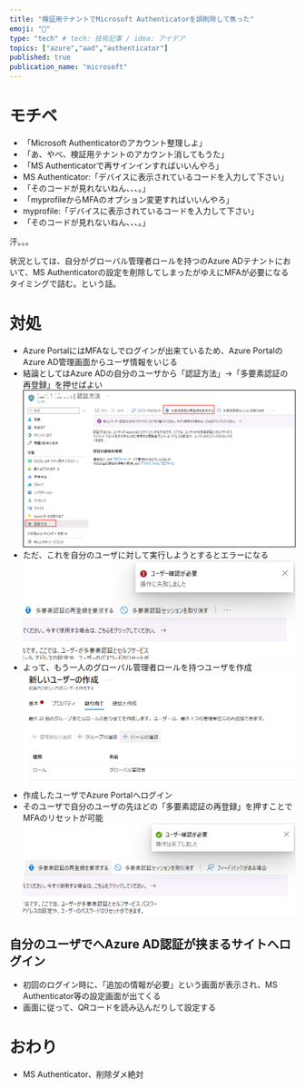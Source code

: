```yaml
---
title: "検証用テナントでMicrosoft Authenticatorを誤削除して焦った"
emoji: "🔐"
type: "tech" # tech: 技術記事 / idea: アイデア
topics: ["azure","aad","authenticator"]
published: true
publication_name: "microsoft"
---
```

# モチベ
- 「Microsoft Authenticatorのアカウント整理しよ」
- 「あ、やべ、検証用テナントのアカウント消してもうた」
- 「MS Authenticatorで再サインインすればいいんやろ」
- MS Authenticator:「デバイスに表示されているコードを入力して下さい」
- 「そのコードが見れないねん、、、。」
- 「myprofileからMFAのオプション変更すればいいんやろ」
- myprofile:「デバイスに表示されているコードを入力して下さい」
- 「そのコードが見れないねん、、、。」

汗。。。

状況としては、自分がグローバル管理者ロールを持つのAzure ADテナントにおいて、MS Authenticatorの設定を削除してしまったがゆえにMFAが必要になるタイミングで詰む。という話。

# 対処
- Azure PortalにはMFAなしでログインが出来ているため、Azure PortalのAzure AD管理画面からユーザ情報をいじる
- 結論としてはAzure ADの自分のユーザから「認証方法」->「多要素認証の再登録」を押せばよい
![](/images/20230425-azureadmfareset/01.png)
- ただ、これを自分のユーザに対して実行しようとするとエラーになる
![](/images/20230425-azureadmfareset/02.png)
- よって、もう一人のグローバル管理者ロールを持つユーザを作成
![](/images/20230425-azureadmfareset/03.png)
- 作成したユーザでAzure Portalへログイン
- そのユーザで自分のユーザの先ほどの「多要素認証の再登録」を押すことでMFAのリセットが可能
![](/images/20230425-azureadmfareset/04.png)

## 自分のユーザでへAzure AD認証が挟まるサイトへログイン
- 初回のログイン時に、「追加の情報が必要」という画面が表示され、MS Authenticator等の設定画面が出てくる
- 画面に従って、QRコードを読み込んだりして設定する

# おわり
- MS Authenticator、削除ダメ絶対
